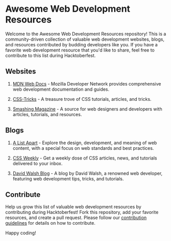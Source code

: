 # Awesome Web Development Resources

Welcome to the Awesome Web Development Resources repository! This is a community-driven collection of valuable web development websites, blogs, and resources contributed by budding developers like you. If you have a favorite web development resource that you'd like to share, feel free to contribute to this list during Hacktoberfest.

## Websites

1. [MDN Web Docs](https://developer.mozilla.org/en-US/docs/Web) - Mozilla Developer Network provides comprehensive web development documentation and guides.

2. [CSS-Tricks](https://css-tricks.com/) - A treasure trove of CSS tutorials, articles, and tricks.

3. [Smashing Magazine](https://www.smashingmagazine.com/) - A source for web designers and developers with articles, tutorials, and resources.

## Blogs

1. [A List Apart](https://alistapart.com/) - Explore the design, development, and meaning of web content, with a special focus on web standards and best practices.

2. [CSS Weekly](https://css-weekly.com/) - Get a weekly dose of CSS articles, news, and tutorials delivered to your inbox.

3. [David Walsh Blog](https://davidwalsh.name/) - A blog by David Walsh, a renowned web developer, featuring web development tips, tricks, and tutorials.

## Contribute

Help us grow this list of valuable web development resources by contributing during Hacktoberfest! Fork this repository, add your favorite resources, and create a pull request. Please follow our [contribution guidelines](CONTRIBUTING.md) for details on how to contribute.

Happy coding!
